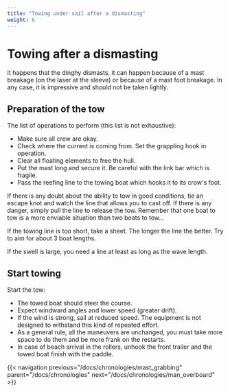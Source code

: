 ```yaml
---
title: "Towing under sail after a dismasting"
weight: 6
---
```


# Towing after a dismasting

It happens that the dinghy dismasts, it can happen because of a mast breakage (on the laser at the sleeve) or because of a mast foot breakage. In any case, it is impressive and should not be taken lightly.

## Preparation of the tow

The list of operations to perform (this list is not exhaustive):

- Make sure all crew are okay.
- Check where the current is coming from. Set the grappling hook in operation.
- Clear all floating elements to free the hull.
- Put the mast long and secure it. Be careful with the link bar which is fragile.
- Pass the reefing line to the towing boat which hooks it to its crow's foot.

If there is any doubt about the ability to tow in good conditions, tie an escape knot and watch the line that allows you to cast off. If there is any danger, simply pull the line to release the tow. Remember that one boat to tow is a more enviable situation than two boats to tow...

If the towing line is too short, take a sheet. The longer the line the better. Try to aim for about 3 boat lengths.

If the swell is large, you need a line at least as long as the wave length.

## Start towing
Start the tow:

- The towed boat should steer the course.
- Expect windward angles and lower speed (greater drift).
- If the wind is strong, sail at reduced speed. The equipment is not designed to withstand this kind of repeated effort.
- As a general rule, all the maneuvers are unchanged, you must take more space to do them and be more frank on the restarts.
- In case of beach arrival in the rollers, unhook the front trailer and the towed boat finish with the paddle.

{{< navigation previous="/docs/chronologies/mast_grabbing" parent="/docs/chronologies" next="/docs/chronologies/man_overboard" >}}